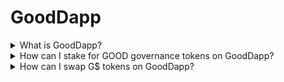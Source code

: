 # GoodDapp

<details>

<summary>What is GoodDapp?</summary>

GoodDapp offers tools and features for any EVM-compliant wallet to interact with the GoodDollar protocol.

GoodDapp is a dApp (decentralized application) interface that supports interacting with the GoodDollar protocol, including its core protocol Ethereum contracts. Key features include interacting with the GoodReserve on Ethereum, staking of G$ to access bonus G$ and GOOD rewards, and stake stablecoins in 3rd party protocols to support the issuance of G$. Also claim G$ through connecting their GoodDollar Verified Address to GoodDapp.

</details>

<details>

<summary>How can I stake for GOOD governance tokens on GoodDapp?</summary>

You can stake your G$ for [GOOD tokens](../gooddollar-protocol-and-gusd-token.md#what-is-the-good-token) (GoodDollar governance token) on the '[Stake' tab of GoodDapp](https://gooddapp.org/#/stakes) within the GoodDAO staking platform. Currently, the option to stake your G$ is only available on the Fuse Network.

You can use your GOOD tokens to [vote on GoodDAO elections](https://snapshot.org/#/thegooddao.eth).

</details>

<details>

<summary>How can I swap G$ tokens on GoodDapp?</summary>

You can swap your [G$ tokens ](../gooddollar-protocol-and-gusd-token.md#what-is-gusd-token)on Fuse and Celo for other assets on the [Swap tab of GoodDapp](https://gooddapp.org/#/swap). The swap on this page happens through decentralized exchanges ([DEXs](../web3-basic-knowledge-and-security-tips-by-consensys.md#what-is-a-dex)). When you swap, your funds are sent directly to the DEX service (Voltage on Fuse Network or Uniswap on Celo Network).&#x20;

</details>
